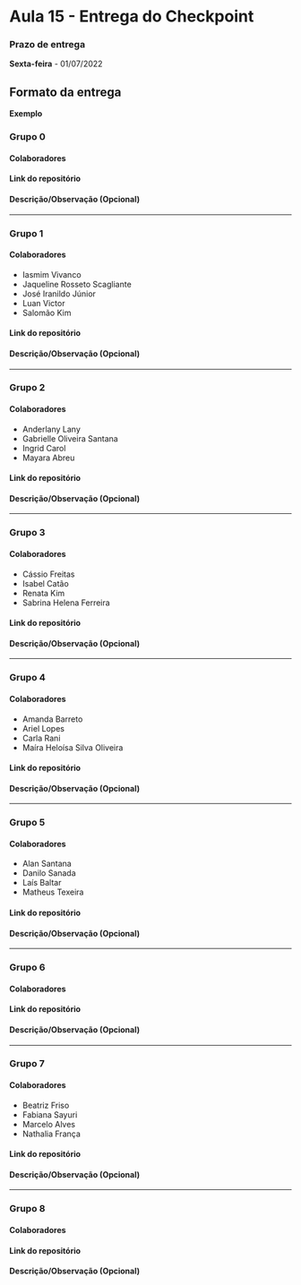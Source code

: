 # Aula 15 - Entrega do Checkpoint

### Prazo de entrega

**Sexta-feira** - 01/07/2022

## Formato da entrega

**Exemplo**

### Grupo 0

#### Colaboradores

#### Link do repositório

#### Descrição/Observação (Opcional)

----

### Grupo 1

#### Colaboradores

- Iasmim Vivanco
- Jaqueline Rosseto Scagliante
- José Iranildo Júnior
- Luan Victor
- Salomão Kim

#### Link do repositório

#### Descrição/Observação (Opcional)

----

### Grupo 2

#### Colaboradores

- Anderlany Lany
- Gabrielle Oliveira Santana
- Ingrid Carol
- Mayara Abreu

#### Link do repositório

#### Descrição/Observação (Opcional)

----

### Grupo 3

#### Colaboradores

- Cássio Freitas
- Isabel Catão
- Renata Kim
- Sabrina Helena Ferreira

#### Link do repositório

#### Descrição/Observação (Opcional)

----

### Grupo 4

#### Colaboradores

- Amanda Barreto
- Ariel Lopes
- Carla Rani
- Maíra Heloísa Silva Oliveira

#### Link do repositório

#### Descrição/Observação (Opcional)

----

### Grupo 5

#### Colaboradores

- Alan Santana
- Danilo Sanada
- Laís Baltar
- Matheus Texeira

#### Link do repositório

#### Descrição/Observação (Opcional)

----

### Grupo 6

#### Colaboradores

#### Link do repositório

#### Descrição/Observação (Opcional)

----

### Grupo 7

#### Colaboradores

- Beatriz Friso
- Fabiana Sayuri
- Marcelo Alves
- Nathalia França

#### Link do repositório

#### Descrição/Observação (Opcional)

----

### Grupo 8

#### Colaboradores

#### Link do repositório

#### Descrição/Observação (Opcional)
